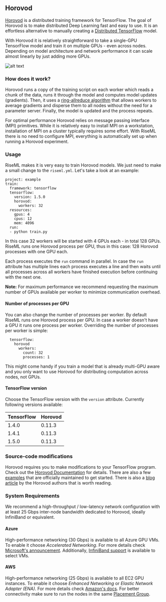 ## Horovod

[Horovod](https://github.com/uber/horovod) is a distributed training framework for TensorFlow. The goal of Horovod is to make distributed Deep Learning fast and easy to use. It is an effortless alternative to manually creating a [Distributed TensorFlow](/guide/advanced/distributed_tensorflow.md) model.

With Horovod it is relatively straightforward to take a single-GPU TensorFlow model and train it on multiple GPUs - even across nodes. Depending on model architecture and network performance it can scale almost linearly by just adding more GPUs.

![alt text](/img/horovod_benchmark.png "Horovod Benchmark")

### How does it work?

Horovod runs a copy of the training script on each worker which reads a chunk of the data, runs it through the model and computes model updates (gradients). Then, it uses a [ring-allreduce algorithm](http://www.cs.fsu.edu/~xyuan/paper/09jpdc.pdf) that allows workers to average gradients and disperse them to all nodes without the need for a parameter server. Finally, the model is updated and the process repeats.

For optimal performance Horovod relies on message passing interface (MPI) primitives. While it is relatively easy to install MPI on a workstation, installation of MPI on a cluster typically requires some effort. With RiseML there is no need to configure MPI, everything is automatically set up when running a Horovod experiment.

### Usage

RiseML makes it is very easy to train Horovod models. We just need to make a small change to the `riseml.yml`. Let's take a look at an example:

```
project: example
train:
  framework: tensorflow
  tensorflow:
    version: 1.5.0
    horovod:
      workers: 32
  resources:
    gpus: 4
    cpus: 12
    mem: 4096
  run:
  - python train.py
```

In this case 32 workers will be started with 4 GPUs each - in total 128 GPUs. RiseML runs one Horovod process per GPU, thus in this case: 128 Horovod processes with one GPU each.

Each process executes the `run` command in parallel. In case the `run` attribute has multiple lines each process executes a line and then waits until all processes across all workers have finished execution before continuing with the next one.

**Note:** For maximum performance we recommend requesting the maximum number of GPUs available per worker to minimize communication overhead.

#### Number of processes per GPU

You can also change the number of processes per worker. By default RiseML runs one Horovod process per GPU. In case a worker doesn't have a GPU it runs one process per worker. Overriding the number of processes per worker is simple:

```
  tensorflow:
    horovod
      workers:
        count: 32
        processes: 1
```

This might come handy if you train a model that is already multi-GPU aware and you only want to use Horovod for distributing computation across nodes, not GPUs.

#### TensorFlow version

Choose the TensorFlow version with the `version` attribute. Currently following versions available:

| TensorFlow | Horovod |
| ---------- | ------- |
| 1.4.0      | 0.11.3  |
| 1.4.1      | 0.11.3  |
| 1.5.0      | 0.11.3  |

### Source-code modifications

Horovod requires you to make modifications to your TensorFlow program. Check out the [Horovod Documentation](https://github.com/uber/horovod#usage) for details. There are also a few [examples](https://github.com/uber/horovod/tree/master/examples) that are officially maintained to get started. There is also a [blog article](https://eng.uber.com/horovod/) by the Horovod authors that is worth reading.

### System Requirements

We recommend a high-throughput / low-latency network configuration with at least 25 Gbps inter-node bandwidth dedicated to Horovod, ideally InfiniBand or equivalent.

#### Azure

High-performance networking (30 Gbps) is available to all Azure GPU VMs. To enable it choose _Accelerated Networking_. For more details check [Microsoft's announcement](https://azure.microsoft.com/en-us/blog/maximize-your-vm-s-performance-with-accelerated-networking-now-generally-available-for-both-windows-and-linux/). Additionally, [InfiniBand support](https://azure.microsoft.com/de-de/blog/more-gpus-more-power-more-intelligence/) is available to select VMs.

#### AWS

High-performance networking (25 Gbps) is available to all EC2 GPU instances. To enable it choose _Enhanced Networking_ or _Elastic Network Adapter (ENA)_. For more details check [Amazon's docs](https://docs.aws.amazon.com/AWSEC2/latest/UserGuide/enhanced-networking.html). For better connectivity make sure to run the nodes in the same [Placement Group](https://docs.aws.amazon.com/AWSEC2/latest/UserGuide/placement-groups.html).
